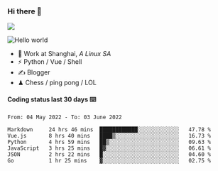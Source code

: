 ### Hi there 👋
![](https://komarev.com/ghpvc/?username=Xuhandsome)


<img src="https://github-readme-stats.vercel.app/api?username=XuHandsome&show_icons=true&theme=merko" alt="Hello world">

<br/>

- 🍻  Work at Shanghai, _A Linux SA_
- ⚡  Python / Vue / Shell
- ✍️  Blogger
- ♟  Chess / ping pong / LOL

#### Coding status last 30 days ⌨️

<!--START_SECTION:waka-->

```text
From: 04 May 2022 - To: 03 June 2022

Markdown     24 hrs 46 mins  ████████████░░░░░░░░░░░░░   47.78 %
Vue.js       8 hrs 40 mins   ████▒░░░░░░░░░░░░░░░░░░░░   16.73 %
Python       4 hrs 59 mins   ██▒░░░░░░░░░░░░░░░░░░░░░░   09.63 %
JavaScript   3 hrs 25 mins   █▓░░░░░░░░░░░░░░░░░░░░░░░   06.61 %
JSON         2 hrs 22 mins   █░░░░░░░░░░░░░░░░░░░░░░░░   04.60 %
Go           1 hr 25 mins    ▓░░░░░░░░░░░░░░░░░░░░░░░░   02.75 %
```

<!--END_SECTION:waka-->

